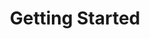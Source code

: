 ---
title: Getting Started
position: 1
parameters:
  - name:
    content:
content_markdown: |-
  Welcome to TransomJS

  This API document is designed for those interested in developing APIs using TransomJS on Node

  This API is still under development and will evolve.

  You'll succeed if you do this.
  {: .success }

  Here's some useful information.
  {: .info }

  Something may not happen if you try and do this.
  {: .warning }

  Something bad will happen if you do this.
  {: .error }
left_code_blocks:
  - code_block:
    title:
    language:
right_code_blocks:
  - code_block:
    title:
    language:
---
